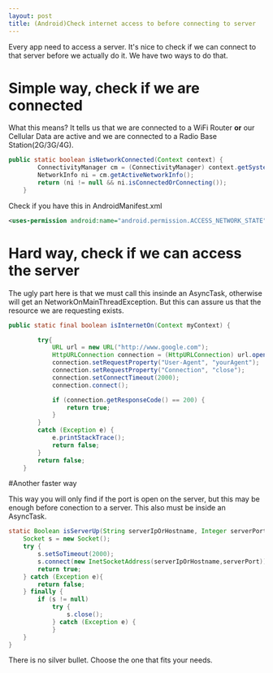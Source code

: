 ```yaml
---
layout: post
title: (Android)Check internet access to before connecting to server
---
```

Every app need to access a server. It's nice to check if we can connect to that server before we actually do it.
We have two ways to do that.

# Simple way, check if we are connected

What this means? It tells us that we are connected to a WiFi Router **or** our Cellular Data are active and we are connected to a Radio Base Station(2G/3G/4G).

```java
public static boolean isNetworkConnected(Context context) {
		ConnectivityManager cm = (ConnectivityManager) context.getSystemService(Context.CONNECTIVITY_SERVICE);
		NetworkInfo ni = cm.getActiveNetworkInfo();
		return (ni != null && ni.isConnectedOrConnecting());
	}
```
Check if you have this in AndroidManifest.xml

```xml
<uses-permission android:name="android.permission.ACCESS_NETWORK_STATE" />
```

# Hard way, check if we can access the server

The ugly part here is that we must call this insinde an AsyncTask, otherwise will get an NetworkOnMainThreadException. But this can assure us that the resource we are requesting exists.

```java
public static final boolean isInternetOn(Context myContext) {

		try{
			URL url = new URL("http://www.google.com");
			HttpURLConnection connection = (HttpURLConnection) url.openConnection();
			connection.setRequestProperty("User-Agent", "yourAgent");
			connection.setRequestProperty("Connection", "close");
			connection.setConnectTimeout(2000);
			connection.connect();

			if (connection.getResponseCode() == 200) {
				return true;
			}
		}
		catch (Exception e) {
			e.printStackTrace();
			return false;
		}
		return false;
	}
```

#Another faster way

This way you will only find if the port is open on the server, but this may be enough before conection to a server. This also must be inside an AsyncTask.

```java
static Boolean isServerUp(String serverIpOrHostname, Integer serverPort){
	Socket s = new Socket();
	try {
		s.setSoTimeout(2000);
		s.connect(new InetSocketAddress(serverIpOrHostname,serverPort));
		return true;
	} catch (Exception e){
		return false;
	} finally {
		if (s != null)
			try {
				s.close();
			} catch (Exception e) {
			}
	}
}
```

There is no silver bullet. Choose the one that fits your needs. 
